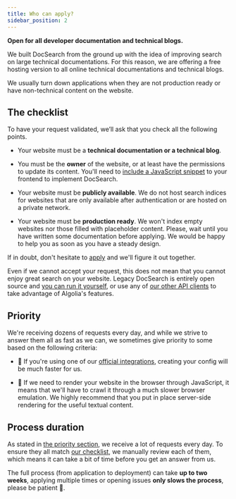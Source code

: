 ```yaml
---
title: Who can apply?
sidebar_position: 2
---
```


**Open for all developer documentation and technical blogs.**

We built DocSearch from the ground up with the idea of improving search on large technical documentations. For this reason, we are offering a free hosting version to all online technical documentations and technical blogs.

We usually turn down applications when they are not production ready or have non-technical content on the website.

## The checklist

To have your request validated, we’ll ask that you check all the following points.

- Your website must be a **technical documentation or a technical blog**.

- You must be the **owner** of the website, or at least have the permissions to update its content. You'll need to [include a JavaScript snippet][1] to your frontend to implement DocSearch.

- Your website must be **publicly available**. We do not host search indices for websites that are only available after authentication or are hosted on a private network.

- Your website must be **production ready**. We won't index empty websites nor those filled with placeholder content. Please, wait until you have written some documentation before applying. We would be happy to help you as soon as you have a steady design.

If in doubt, don't hesitate to [apply][2] and we'll figure it out together.

Even if we cannot accept your request, this does not mean that you cannot enjoy great search on your website. Legacy DocSearch is entirely open source and [you can run it yourself][3], or use any of [our other API clients][4] to take advantage of Algolia's features.

## Priority

We're receiving dozens of requests every day, and while we strive to answer them all as fast as we can, we sometimes give priority to some based on the following criteria:

- 🙂 If you're using one of our [official integrations][5], creating your config will be much faster for us.

- 🙁 If we need to render your website in the browser through JavaScript, it means that we'll have to crawl it through a much slower browser emulation. We highly recommend that you put in place server-side rendering for the useful textual content.

## Process duration

As stated in [the priority section](#priority), we receive a lot of requests every day. To ensure they all match [our checklist](#the-checklist), we manually review each of them, which means it can take a bit of time before you get an answer from us.

The full process (from application to deployment) can take **up to two weeks**, applying multiple times or opening issues **only slows the process**, please be patient 🙏.

[1]: /docs/docsearch-v3
[2]: /apply
[3]: /docs/legacy/run-your-own
[4]: https://www.algolia.com/doc/api-client/getting-started/install/javascript/?client=javascript
[5]: integrations.md
